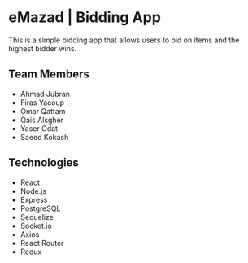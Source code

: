 # eMazad | Bidding App

This is a simple bidding app that allows users to bid on items and the highest bidder wins.

## Team Members

- Ahmad Jubran
- Firas Yacoup
- Omar Qattam
- Qais Alsgher
- Yaser Odat
- Saeed Kokash

## Technologies

- React
- Node.js
- Express
- PostgreSQL
- Sequelize
- Socket.io
- Axios
- React Router
- Redux
